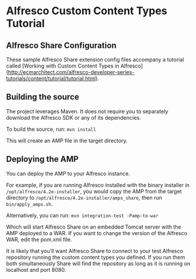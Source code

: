 Alfresco Custom Content Types Tutorial
======================================

Alfresco Share Configuration
----------------------------

These sample Alfresco Share extension config files accompany a tutorial called
[Working with Custom Content Types in Alfresco]
(http://ecmarchitect.com/alfresco-developer-series-tutorials/content/tutorial/tutorial.html).

Building the source
-------------------

The project leverages Maven. It does not require you to separately download the
Alfresco SDK or any of its dependencies.

To build the source, run:
`mvn install`

This will create an AMP file in the target directory.

Deploying the AMP
-----------------

You can deploy the AMP to your Alfresco instance.

For example, if you are running Alfresco installed with the binary installer in
`/opt/alfresco/4.2e-installer`, you would copy the AMP from the target directory
to `/opt/alfresco/4.2e-installer/amps_share`, then run `bin/apply_amps.sh`.

Alternatively, you can run:
`mvn integration-test -Pamp-to-war`

Which will start Alfresco Share on an embedded Tomcat server with the AMP deployed
to a WAR. If you want to change the version of the Alfresco WAR, edit the
pom.xml file.

It is likely that you'll want Alfresco Share to connect to your test Alfresco
repository running the custom content types you defined. If you run them both
simultaneously Share will find the repository as long as it is running on
localhost and port 8080.
